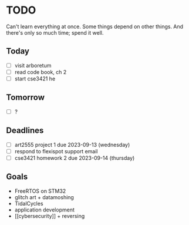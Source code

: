 # TODO

Can't learn everything at once. Some things depend on other things. And there's only so much time; spend it well.

## Today
- [ ] visit arboretum
- [ ] read code book, ch 2
- [ ] start cse3421 he

## Tomorrow
- [ ] ?
## Deadlines

- [ ] art2555 project 1 due 2023-09-13 (wednesday)
- [ ] respond to flexispot support email
- [ ] cse3421 homework 2 due 2023-09-14 (thursday)
## Goals
- FreeRTOS on STM32
- glitch art + datamoshing
- TidalCycles
- application development
- [[cybersecurity]] + reversing
